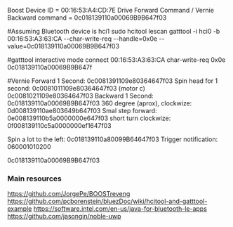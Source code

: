 Boost Device ID = 00:16:53:A4:CD:7E
Drive Forward Command / Vernie Backward command = 0c018139110a00069B9B647f03

#Assuming Bluetooth device is hci1
sudo hcitool lescan
gatttool -i hci0 -b 00:16:53:A3:63:CA --char-write-req --handle=0x0e --value=0c018139110a00069B9B647f03

#gatttool interactive mode
connect 00:16:53:A3:63:CA
char-write-req 0x0e 0c018139110a00069B9B647f

#Vernie
Forward 1 Second: 0c0081391109e80364647f03
Spin head for 1 second: 0c0081011109e80364647f03 (motor c)
                  0c0081021109e80364647f03
Backward 1 Second: 0c018139110a00069B9B647f03
360 degree (aprox), clockwize: 0d008139110ae803649b647f03
Smal step forward: 0e008139110b5a0000000e647f03
short turn clockwize: 0f008139110c5a0000000ef1647f03

Spin a lot to the left: 0c018139110a80099B64647f03
Trigger notification: 060001010200

0c018139110a00069B9B647f03
### Main resources
https://github.com/JorgePe/BOOSTreveng
https://github.com/pcborenstein/bluezDoc/wiki/hcitool-and-gatttool-example
https://software.intel.com/en-us/java-for-bluetooth-le-apps
https://github.com/jasongin/noble-uwp